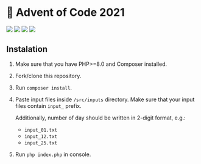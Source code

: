 # 🎄 Advent of Code 2021

![](https://img.shields.io/badge/language-PHP-blue)
![](https://img.shields.io/badge/day%20📅-14-blue)
![](https://img.shields.io/badge/stars%20⭐-16-yellow)
![](https://img.shields.io/badge/days%20completed-7-red)

## Instalation

1. Make sure that you have PHP>=8.0 and Composer installed.
2. Fork/clone this repository.
3. Run `composer install`.
4. Paste input files inside `/src/inputs` directory. Make sure that your input files contain `input_` prefix.

   Additionally, number of day should be written in 2-digit format, e.g.:
    * `input_01.txt`
    * `input_12.txt`
    * `input_25.txt`
5. Run `php index.php` in console.
